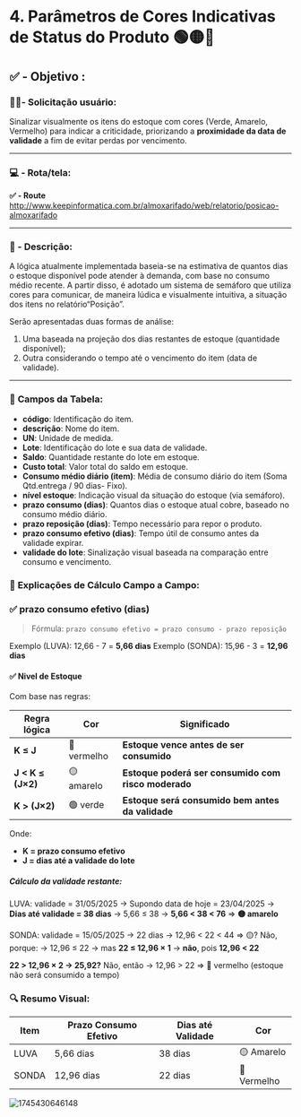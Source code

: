 # 4. Parâmetros de Cores Indicativas de Status do Produto 🟢🟡🔴

## ✅ - Objetivo :

### 🧑🏻- Solicitação usuário:

Sinalizar visualmente os itens do estoque com cores (Verde, Amarelo, Vermelho) para indicar a criticidade, priorizando a **proximidade da data de validade** a fim de evitar perdas por vencimento.

---

### 💻 - Rota/tela:

**✅ -  Route**
http://www.keepinformatica.com.br/almoxarifado/web/relatorio/posicao-almoxarifado

---

### 📃 - Descrição:

A lógica atualmente implementada baseia-se na estimativa de quantos dias o estoque disponível pode atender à demanda, com base no consumo médio recente. A partir disso, é adotado um sistema de semáforo que utiliza cores para comunicar, de maneira lúdica e visualmente intuitiva, a situação dos itens no relatório“Posição”.

Serão apresentadas duas formas de análise:

1. Uma baseada na projeção dos dias restantes de estoque (quantidade disponível);
2. Outra considerando o tempo até o vencimento do item (data de validade).

---

### 🔢 **Campos da Tabela:**

* **código**: Identificação do item.
* **descrição**: Nome do item.
* **UN**: Unidade de medida.
* **Lote**: Identificação do lote e sua data de validade.
* **Saldo**: Quantidade restante do lote em estoque.
* **Custo total**: Valor total do saldo em estoque.
* **Consumo médio diário (item)**: Média de consumo diário do item (Soma Qtd.entrega / 90 dias- Fixo).
* **nível estoque**: Indicação visual da situação do estoque (via semáforo).
* **prazo consumo (dias)**: Quantos dias o estoque atual cobre, baseado no consumo médio diário.
* **prazo reposição (dias)**: Tempo necessário para repor o produto.
* **prazo consumo efetivo (dias)**: Tempo útil de consumo antes da validade expirar.
* **validade do lote**: Sinalização visual baseada na comparação entre consumo e vencimento.

### 🧮 **Explicações de Cálculo Campo a Campo:**

### ✅ **prazo consumo efetivo (dias)**

> Fórmula:
> `prazo consumo efetivo = prazo consumo - prazo reposição`

Exemplo (LUVA):
12,66 - 7 = **5,66 dias**
Exemplo (SONDA):
15,96 - 3 = **12,96 dias**


#### ✅ **Nivel de Estoque**

Com base nas regras:


| Regra lógica     | Cor         | Significado                                          |
| ----------------- | ----------- | ---------------------------------------------------- |
| **K ≤ J**        | 🔴 vermelho | **Estoque vence antes de ser consumido**             |
| **J < K ≤ (J×2)** | 🟡 amarelo  | **Estoque poderá ser consumido com risco moderado** |
| **K > (J×2)**      | 🟢 verde    | **Estoque será consumido bem antes da validade**    |

Onde:

* **K = prazo consumo efetivo**
* **J = dias até a validade do lote**

##### Cálculo da validade restante:

LUVA: validade = 31/05/2025 → Supondo data de hoje = 23/04/2025
→ **Dias até validade = 38 dias**
→ 5,66 ≤ 38 →
**5,66 < 38 < 76** ⇒ **🟡 amarelo**

SONDA:  validade = 15/05/2025 → 22 dias
→ 12,96 < 22 < 44 ⇒ 🟡? Não, porque: → 12,96 ≤ 22 → mas **22 ≤ 12,96 × 1** → **não**, pois **12,96 < 22**

**22 > 12,96 × 2 → 25,92?** Não, então
→ 12,96 > 22 ⇒ 🔴 vermelho (estoque não será consumido a tempo)

### 🔍 Resumo Visual:


| Item  | Prazo Consumo Efetivo | Dias até Validade | Cor         |
| ----- | --------------------- | ------------------ | ----------- |
| LUVA  | 5,66 dias             | 38 dias            | 🟡 Amarelo  |
| SONDA | 12,96 dias            | 22 dias            | 🔴 Vermelho |


![1745430646148](images/4.ParâmetrosdeCoresIndicativasdeStatusdoProduto/1745430646148.png)
